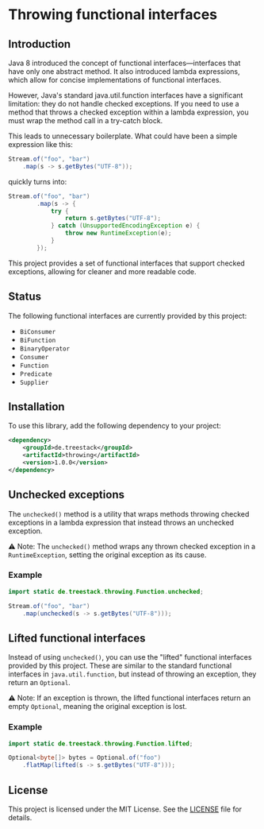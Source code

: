 # Throwing functional interfaces

## Introduction

Java 8 introduced the concept of functional interfaces—interfaces that have only one abstract method. It also introduced lambda expressions, which allow for concise implementations of functional interfaces.

However, Java's standard java.util.function interfaces have a significant limitation: they do not handle checked exceptions. If you need to use a method that throws a checked exception within a lambda expression, you must wrap the method call in a try-catch block.

This leads to unnecessary boilerplate. What could have been a simple expression like this:

```java
Stream.of("foo", "bar")
    .map(s -> s.getBytes("UTF-8"));
```

quickly turns into:

```java
Stream.of("foo", "bar")
        .map(s -> {
            try {
                return s.getBytes("UTF-8");
            } catch (UnsupportedEncodingException e) {
                throw new RuntimeException(e);
            }
        });
```

This project provides a set of functional interfaces that support checked exceptions, allowing for cleaner and more readable code.

## Status

The following functional interfaces are currently provided by this project:

- `BiConsumer`
- `BiFunction`
- `BinaryOperator`
- `Consumer`
- `Function`
- `Predicate`
- `Supplier`

## Installation

To use this library, add the following dependency to your project:

```xml
<dependency>
    <groupId>de.treestack</groupId>
    <artifactId>throwing</artifactId>
    <version>1.0.0</version>
</dependency>
```

## Unchecked exceptions

The `unchecked()` method is a utility that wraps methods throwing checked exceptions in a lambda expression that instead throws an unchecked exception.

⚠ Note: The `unchecked()` method wraps any thrown checked exception in a `RuntimeException`, setting the original exception as its cause.

### Example

```java 
import static de.treestack.throwing.Function.unchecked;

Stream.of("foo", "bar")
    .map(unchecked(s -> s.getBytes("UTF-8")));
```


## Lifted functional interfaces

Instead of using `unchecked()`, you can use the "lifted" functional interfaces provided by this project. These are similar to the standard functional interfaces in `java.util.function`, but instead of throwing an exception, they return an `Optional`.

⚠ Note: If an exception is thrown, the lifted functional interfaces return an empty `Optional`, meaning the original exception is lost.

### Example

```java
import static de.treestack.throwing.Function.lifted;

Optional<byte[]> bytes = Optional.of("foo")
    .flatMap(lifted(s -> s.getBytes("UTF-8")));
```

## License

This project is licensed under the MIT License. See the [LICENSE](LICENSE) file for details.
